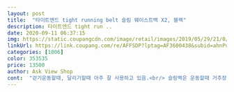 ```yaml
---
layout: post 
title:  "타이트엔드 tight running belt 슬림 웨이스트백 X2, 블랙" 
description: 타이트엔드 tight run ..
date: 2020-09-11 06:37:15 
img: https://static.coupangcdn.com/image/retail/images/2019/05/29/21/0/5af48b0c-11fd-4f0f-90ba-fd4e98ca034f.jpg 
linkUrl: https://link.coupang.com/re/AFFSDP?lptag=AF3600438&subid=ahnPublicAsk&pageKey=230992331&itemId=734306511&vendorItemId=4855663345&traceid=V0-113-c66b618fb39ebd1e 
categories: [1006] 
color: 353535 
price: 13500 
author: Ask View Shop 
cont:  "걷기운동할때, 달리기할때 아주 잘 사용하고 있음.<br/> 슬링백은 운동할때 거추장스러웠는데 이 가방은 완전 편함.<br/> 운동에 전혀 거추장스럽지 않음<br/>디자인은 보통이에요<br/>런닝시 핸드폰을 들고하기 그래서 구매함.<br/> 운동시 덜렁임 없이 편안하게 위치하고 수납공간이 굉장히 잘늘어나서 좋음<br/>운동하거나 산에 갈때 휴대폰 가지고 다니기 편리합니다.<br/><br/>" 
---
```

